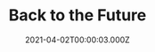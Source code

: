---
title: "Back to the Future"
year: 1985
date: 2021-04-02T00:00:03.000Z
permalink: /almanac/movies/2021-04-02-back-to-the-future/index.html
link: https://letterboxd.com/rknightuk/film/back-to-the-future/9/
rating: 3
---